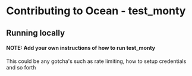 # Contributing to Ocean - test_monty

## Running locally

#### NOTE: Add your own instructions of how to run test_monty

This could be any gotcha's such as rate limiting, how to setup credentials and so forth
